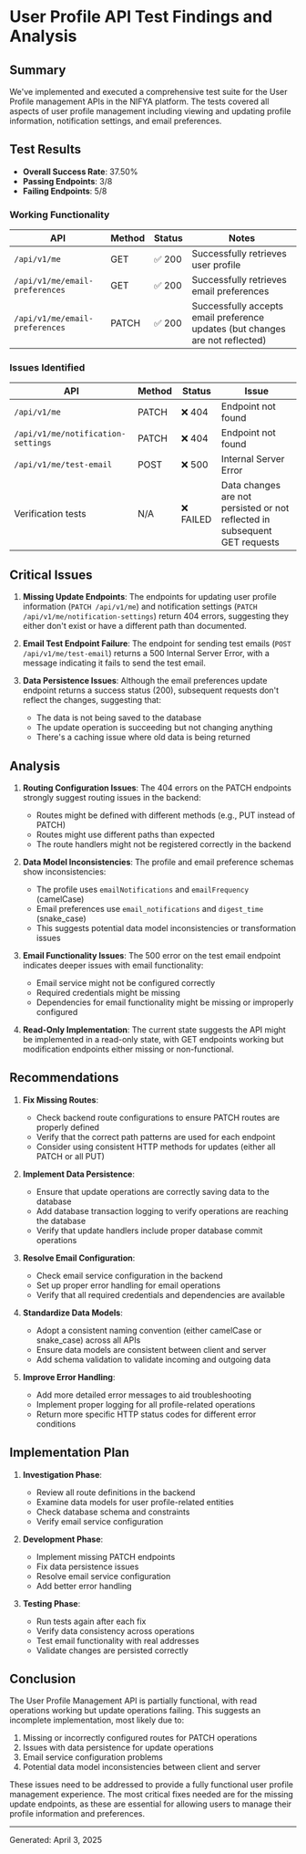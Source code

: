 # User Profile API Test Findings and Analysis

## Summary

We've implemented and executed a comprehensive test suite for the User Profile management APIs in the NIFYA platform. The tests covered all aspects of user profile management including viewing and updating profile information, notification settings, and email preferences.

## Test Results

- **Overall Success Rate**: 37.50%
- **Passing Endpoints**: 3/8
- **Failing Endpoints**: 5/8

### Working Functionality

| API | Method | Status | Notes |
|-----|--------|--------|-------|
| `/api/v1/me` | GET | ✅ 200 | Successfully retrieves user profile |
| `/api/v1/me/email-preferences` | GET | ✅ 200 | Successfully retrieves email preferences |
| `/api/v1/me/email-preferences` | PATCH | ✅ 200 | Successfully accepts email preference updates (but changes are not reflected) |

### Issues Identified

| API | Method | Status | Issue |
|-----|--------|--------|-------|
| `/api/v1/me` | PATCH | ❌ 404 | Endpoint not found |
| `/api/v1/me/notification-settings` | PATCH | ❌ 404 | Endpoint not found |
| `/api/v1/me/test-email` | POST | ❌ 500 | Internal Server Error |
| Verification tests | N/A | ❌ FAILED | Data changes are not persisted or not reflected in subsequent GET requests |

## Critical Issues

1. **Missing Update Endpoints**: The endpoints for updating user profile information (`PATCH /api/v1/me`) and notification settings (`PATCH /api/v1/me/notification-settings`) return 404 errors, suggesting they either don't exist or have a different path than documented.

2. **Email Test Endpoint Failure**: The endpoint for sending test emails (`POST /api/v1/me/test-email`) returns a 500 Internal Server Error, with a message indicating it fails to send the test email.

3. **Data Persistence Issues**: Although the email preferences update endpoint returns a success status (200), subsequent requests don't reflect the changes, suggesting that:
   - The data is not being saved to the database
   - The update operation is succeeding but not changing anything
   - There's a caching issue where old data is being returned

## Analysis

1. **Routing Configuration Issues**: The 404 errors on the PATCH endpoints strongly suggest routing issues in the backend:
   - Routes might be defined with different methods (e.g., PUT instead of PATCH)
   - Routes might use different paths than expected
   - The route handlers might not be registered correctly in the backend

2. **Data Model Inconsistencies**: The profile and email preference schemas show inconsistencies:
   - The profile uses `emailNotifications` and `emailFrequency` (camelCase)
   - Email preferences use `email_notifications` and `digest_time` (snake_case)
   - This suggests potential data model inconsistencies or transformation issues

3. **Email Functionality Issues**: The 500 error on the test email endpoint indicates deeper issues with email functionality:
   - Email service might not be configured correctly
   - Required credentials might be missing
   - Dependencies for email functionality might be missing or improperly configured

4. **Read-Only Implementation**: The current state suggests the API might be implemented in a read-only state, with GET endpoints working but modification endpoints either missing or non-functional.

## Recommendations

1. **Fix Missing Routes**:
   - Check backend route configurations to ensure PATCH routes are properly defined
   - Verify that the correct path patterns are used for each endpoint
   - Consider using consistent HTTP methods for updates (either all PATCH or all PUT)

2. **Implement Data Persistence**:
   - Ensure that update operations are correctly saving data to the database
   - Add database transaction logging to verify operations are reaching the database
   - Verify that update handlers include proper database commit operations

3. **Resolve Email Configuration**:
   - Check email service configuration in the backend
   - Set up proper error handling for email operations
   - Verify that all required credentials and dependencies are available

4. **Standardize Data Models**:
   - Adopt a consistent naming convention (either camelCase or snake_case) across all APIs
   - Ensure data models are consistent between client and server
   - Add schema validation to validate incoming and outgoing data

5. **Improve Error Handling**:
   - Add more detailed error messages to aid troubleshooting
   - Implement proper logging for all profile-related operations
   - Return more specific HTTP status codes for different error conditions

## Implementation Plan

1. **Investigation Phase**:
   - Review all route definitions in the backend
   - Examine data models for user profile-related entities
   - Check database schema and constraints
   - Verify email service configuration

2. **Development Phase**:
   - Implement missing PATCH endpoints
   - Fix data persistence issues
   - Resolve email service configuration
   - Add better error handling

3. **Testing Phase**:
   - Run tests again after each fix
   - Verify data consistency across operations
   - Test email functionality with real addresses
   - Validate changes are persisted correctly

## Conclusion

The User Profile Management API is partially functional, with read operations working but update operations failing. This suggests an incomplete implementation, most likely due to:

1. Missing or incorrectly configured routes for PATCH operations
2. Issues with data persistence for update operations
3. Email service configuration problems
4. Potential data model inconsistencies between client and server

These issues need to be addressed to provide a fully functional user profile management experience. The most critical fixes needed are for the missing update endpoints, as these are essential for allowing users to manage their profile information and preferences.

---
Generated: April 3, 2025